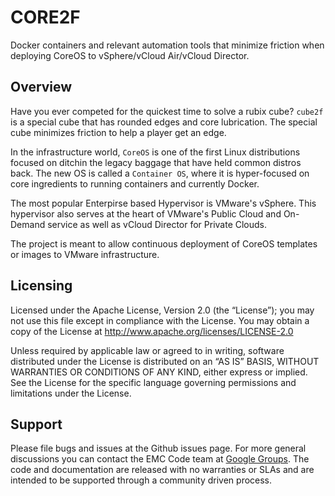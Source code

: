 # CORE2F
Docker containers and relevant automation tools that minimize friction when deploying CoreOS to vSphere/vCloud Air/vCloud Director.  

Overview
--------

Have you ever competed for the quickest time to solve a rubix cube?  ```cube2f``` is a special cube that has rounded edges and core lubrication.  The special cube minimizes friction to help a player get an edge.

In the infrastructure world, ```CoreOS``` is one of the first Linux distributions focused on ditchin the legacy baggage that have held common distros back.  The new OS is called a ```Container OS```, where it is hyper-focused on core ingredients to running containers and currently Docker.

The most popular Enterpirse based Hypervisor is VMware's vSphere.  This hypervisor also serves at the heart of VMware's Public Cloud and On-Demand service as well as vCloud Director for Private Clouds.

The project is meant to allow continuous deployment of CoreOS templates or images to VMware infrastructure.  



Licensing
---------
Licensed under the Apache License, Version 2.0 (the “License”); you may not use this file except in compliance with the License. You may obtain a copy of the License at <http://www.apache.org/licenses/LICENSE-2.0>

Unless required by applicable law or agreed to in writing, software distributed under the License is distributed on an “AS IS” BASIS, WITHOUT WARRANTIES OR CONDITIONS OF ANY KIND, either express or implied. See the License for the specific language governing permissions and limitations under the License.

Support
-------
Please file bugs and issues at the Github issues page. For more general discussions you can contact the EMC Code team at <a href="https://groups.google.com/forum/#!forum/emccode-users">Google Groups</a>. The code and documentation are released with no warranties or SLAs and are intended to be supported through a community driven process.
